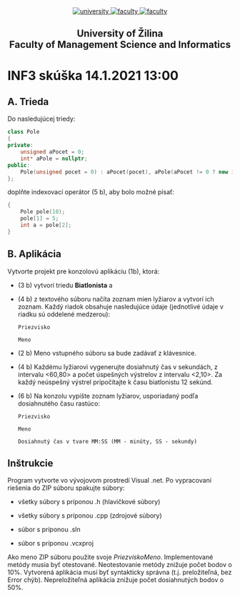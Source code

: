 ﻿<div align="center">
	<a href="https://www.uniza.sk/index.php/en/" target="_blank">
		<img src="https://img.shields.io/badge/university-University%20of%20Žilina-2B3A65.svg" alt="university">
	</a>
	<a href="https://www.fri.uniza.sk/en/" target="_blank">
		<img src="https://img.shields.io/badge/faculty-Faculty%20of%20Management%20Science%20and%20Informatics-FECE50.svg" alt="faculty">
	</a>
  <a href="https://vzdelavanie.uniza.sk/vzdelavanie/plany.php" target="_blank">
		<img src="https://img.shields.io/badge/program-Informatics-00a9e0.svg" alt="faculty">
	</a>
</div>

<h2 align="center">
	University of Žilina<br>Faculty of Management Science and Informatics
</h2>

# INF3 skúška 14.1.2021 13:00
## A. Trieda
Do nasledujúcej triedy:
```cpp
class Pole
{
private:
	unsigned aPocet = 0;
	int* aPole = nullptr;
public:
	Pole(unsigned pocet = 0) : aPocet(pocet), aPole(aPocet != 0 ? new int[aPocet] : nullptr) {}
};
```
doplňte indexovací operátor (5 b), aby bolo možné písať:
```cpp
{
	Pole pole(10);
	pole[1] = 5;
	int a = pole[2];
}
```

## B. Aplikácia
Vytvorte projekt pre konzolovú aplikáciu (1b), ktorá:

- (3 b) vytvorí triedu **Biatlonista** a

- (4 b) z textového súboru načíta zoznam mien lyžiarov a vytvorí ich zoznam. Každý riadok obsahuje nasledujúce údaje (jednotlivé údaje v riadku sú oddelené medzerou):

      Priezvisko
      
      Meno

- (2 b) Meno vstupného súboru sa bude zadávať z klávesnice.

- (4 b) Každému lyžiarovi vygenerujte dosiahnutý čas v sekundách, z intervalu <60,80> a počet úspešných výstrelov z intervalu <2,10>.
Za každý neúspešný výstrel pripočítajte k času biatlonistu 12 sekúnd.

- (6 b) Na konzolu vypíšte zoznam lyžiarov, usporiadaný podľa dosiahnutého času rastúco:

	  Priezvisko

	  Meno

	  Dosiahnutý čas v tvare MM:SS (MM - minúty, SS - sekundy)

## Inštrukcie
Program vytvorte vo vývojovom prostredí Visual .net. Po vypracovaní riešenia do ZIP súboru spakujte súbory:

- všetky súbory s príponou .h (hlavičkové súbory)

- všetky súbory s príponou .cpp (zdrojové súbory)

- súbor s príponou .sln

- súbor s príponou .vcxproj

Ako meno ZIP súboru použite svoje *PriezviskoMeno*. Implementované metódy musia byť otestované.
Neotestovanie metódy znižuje počet bodov o 10%. Vytvorená aplikácia musí byť syntakticky správna 
(t.j. preložiteľná, bez Error chýb). Nepreložiteľná aplikácia znižuje počet dosiahnutých bodov o 50%.